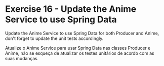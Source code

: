 # Exercise 16 - Update the Anime Service to use Spring Data

Update the Anime Service to use Spring Data for both Producer and Anime, don't forget to update the unit tests
accordingly.

Atualize o Anime Service para usar Spring Data nas classes Producer e Anime, não se esqueça de atualizar os testes
unitários de acordo com as suas mudanças.
